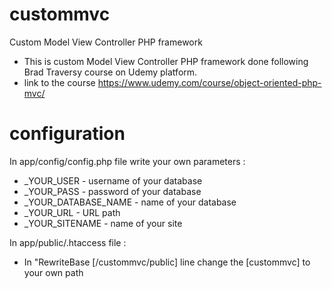 # custommvc
 Custom Model View Controller PHP framework
 
 * This is custom Model View Controller PHP framework done following Brad Traversy course on Udemy platform.
 * link to the course https://www.udemy.com/course/object-oriented-php-mvc/
 
 # configuration

In app/config/config.php file write your own parameters :

* _YOUR_USER - username of your database
* _YOUR_PASS - password of your database
* _YOUR_DATABASE_NAME - name of your database
* _YOUR_URL - URL path
* _YOUR_SITENAME - name of your site

In app/public/.htaccess file :
* In "RewriteBase [/custommvc/public] line change the [custommvc] to your own path
